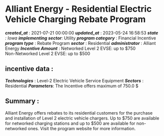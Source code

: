 # Alliant Energy - Residential Electric Vehicle Charging Rebate Program 
 ***created_at*** : 2021-07-21 00:00:00 
 ***updated_at*** : 2023-05-24 16:58:53 
 ***state** : Iowa 
 **implementing sector***: Utility 
 ***program category*** : Financial Incentive 
 ***program type*** : Rebate Program 
 ***sector*** : Residential 
 ***administrator*** : Alliant Energy 
 ***Incentive Amount*** : Networked Level 2 EVSE: up to $750  
Non-Networked Level 2 EVSE: up to $500

 
 ## incentive data : 
 ***Technologies*** : Level-2 Electric Vehicle Service Equipment 
 ***Sectors*** : Residential 
 ***Parameters***: The Incentive offers maximum of 750.0 $ 
 
 ## Summary : 
 Alliant Energy offers rebates to its residential customers for the purchase
and installation of Level 2 electric vehicle chargers. Up to $750 are
available for networked charging stations and up to $500 are available for
non-networked ones. Visit the program website for more information.

 
 